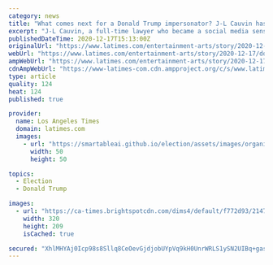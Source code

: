 ```yaml
---
category: news
title: "What comes next for a Donald Trump impersonator? J-L Cauvin has thoughts"
excerpt: "J-L Cauvin, a full-time lawyer who became a social media sensation as an impersonator, has plans for comedy after the Donald leaves the White House."
publishedDateTime: 2020-12-17T15:13:00Z
originalUrl: "https://www.latimes.com/entertainment-arts/story/2020-12-17/donald-trump-impersonator-j-l-cauvin"
webUrl: "https://www.latimes.com/entertainment-arts/story/2020-12-17/donald-trump-impersonator-j-l-cauvin"
ampWebUrl: "https://www.latimes.com/entertainment-arts/story/2020-12-17/donald-trump-impersonator-j-l-cauvin?_amp=true"
cdnAmpWebUrl: "https://www-latimes-com.cdn.ampproject.org/c/s/www.latimes.com/entertainment-arts/story/2020-12-17/donald-trump-impersonator-j-l-cauvin?_amp=true"
type: article
quality: 124
heat: 124
published: true

provider:
  name: Los Angeles Times
  domain: latimes.com
  images:
    - url: "https://smartableai.github.io/election/assets/images/organizations/latimes.com-50x50.jpg"
      width: 50
      height: 50

topics:
  - Election
  - Donald Trump

images:
  - url: "https://ca-times.brightspotcdn.com/dims4/default/f772d93/2147483647/strip/true/crop/3000x1959+0+20/resize/320x209!/quality/90/?url=https%3A%2F%2Fcalifornia-times-brightspot.s3.amazonaws.com%2F60%2F2c%2Fc936ed7648d281fe04cd10c48e40%2Fla-et-best-of-books-2020-2-illo-458.JPG"
    width: 320
    height: 209
    isCached: true

secured: "XhlMHYAj0Icp98s8Sllq8CeOevGjdjobUYpVq9kH0UnrWRLS1ySN2UIBq+gasnWwmk8+yTHLSE3DUOsqIRjPEXt0jw/3gjDxwr8DQyvvEBx3/Mg7MKF/bu1ANGGraEzS3HMjuIiz/bcH/1quIpZP7W4f4KM9aCiUR5+0jgJ37Eok9Gqf9g5Ui27T+IZmRxsVd5lOBcDxkAxrGc06YtmsR78htEm1d6/69ZMdu+ACk/lifQtrF/xXsPGmQXd+QXojU5A04ACPh43KjGbiL0ezh9Bas+7kgFOJFskieTJYxTcr2cMmTlud5YCgdudNZfdY2HmdzlqtQJZmhlL6u2n3EjaOs39KpDdVTmUPCaxjBZg=;FG86jPEJneb4znMqdR/N2w=="
---
```


